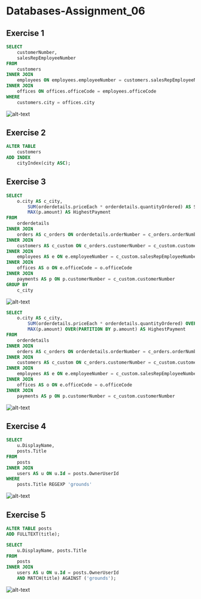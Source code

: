 # Databases-Assignment_06
## Exercise 1
```sql
SELECT
	customerNumber,
	salesRepEmployeeNumber
FROM
	customers
INNER JOIN
	employees ON employees.employeeNumber = customers.salesRepEmployeeNumber
INNER JOIN
	offices ON offices.officeCode = employees.officeCode
WHERE
	customers.city = offices.city
```
![alt-text](https://github.com/mathiasjepsen/Databases-Assignment_6/blob/master/Exercise_1_Execution_Plan.png "Exercise 1 Execution Plan")

## Exercise 2
```sql
ALTER TABLE 
	customers
ADD INDEX 
	cityIndex(city ASC);
```

## Exercise 3
```sql
SELECT
	o.city AS c_city,
    	SUM(orderdetails.priceEach * orderdetails.quantityOrdered) AS SumOfOrders,
    	MAX(p.amount) AS HighestPayment
FROM
	orderdetails
INNER JOIN
	orders AS c_orders ON orderdetails.orderNumber = c_orders.orderNumber
INNER JOIN
	customers AS c_custom ON c_orders.customerNumber = c_custom.customerNumber
INNER JOIN
	employees AS e ON e.employeeNumber = c_custom.salesRepEmployeeNumber
INNER JOIN
	offices AS o ON e.officeCode = o.officeCode
INNER JOIN
	payments AS p ON p.customerNumber = c_custom.customerNumber
GROUP BY
	c_city
```
![alt-text](https://github.com/mathiasjepsen/Databases-Assignment_6/blob/master/Exercise_3_Execution_Plan_1.png "Exercise 3 Execution Plan 1")
```sql
SELECT
	o.city AS c_city,
    	SUM(orderdetails.priceEach * orderdetails.quantityOrdered) OVER(PARTITION BY orderdetails.priceEach) AS SumOfOrders,
    	MAX(p.amount) OVER(PARTITION BY p.amount) AS HighestPayment
FROM
	orderdetails
INNER JOIN
	orders AS c_orders ON orderdetails.orderNumber = c_orders.orderNumber
INNER JOIN
	customers AS c_custom ON c_orders.customerNumber = c_custom.customerNumber
INNER JOIN
	employees AS e ON e.employeeNumber = c_custom.salesRepEmployeeNumber
INNER JOIN
	offices AS o ON e.officeCode = o.officeCode
INNER JOIN
	payments AS p ON p.customerNumber = c_custom.customerNumber
```
![alt-text](https://github.com/mathiasjepsen/Databases-Assignment_6/blob/master/Exercise_3_Execution_Plan_2.png "Exercise 3 Execution Plan 2")

## Exercise 4
```sql
SELECT 
	u.DisplayName, 
	posts.Title 
FROM 
	posts
INNER JOIN
	users AS u ON u.Id = posts.OwnerUserId
WHERE
	posts.Title REGEXP 'grounds'
```
![alt-text](https://github.com/mathiasjepsen/Databases-Assignment_6/blob/master/Exercise_4_Execution_Plan_1.png "Exercise 4 Execution Plan 1")

## Exercise 5
```sql
ALTER TABLE posts
ADD FULLTEXT(title);

SELECT 
	u.DisplayName, posts.Title 
FROM 
	posts
INNER JOIN 
	users AS u ON u.Id = posts.OwnerUserId
	AND MATCH(title) AGAINST ('grounds');
```
![alt-text](https://github.com/mathiasjepsen/Databases-Assignment_6/blob/master/Exercise_5_Execution_Plan_1.png "Exercise 5 Execution Plan 1")
